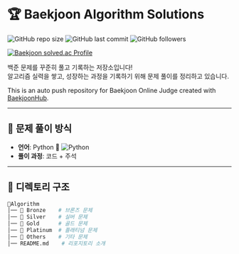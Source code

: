# 🏆 Baekjoon Algorithm Solutions

![GitHub repo size](https://img.shields.io/github/repo-size/KimSooHyo/Algorithm?color=blue)
![GitHub last commit](https://img.shields.io/github/last-commit/KimSooHyo/Algorithm)
![GitHub followers](https://img.shields.io/github/followers/KimSooHyo?style=social)

[![Baekjoon solved.ac Profile](http://mazassumnida.wtf/api/v2/generate_badge?boj=smox_i)](https://solved.ac/smox_i)


백준 문제를 꾸준히 풀고 기록하는 저장소입니다!  
알고리즘 실력을 쌓고, 성장하는 과정을 기록하기 위해 문제 풀이를 정리하고 있습니다.  

This is an auto push repository for Baekjoon Online Judge created with [BaekjoonHub](https://github.com/BaekjoonHub/BaekjoonHub).

---

## 📖 문제 풀이 방식
- **언어**: Python 🐍 ![Python](https://img.shields.io/badge/Python-3.9-blue?style=flat&logo=python)
- **풀이 과정**: 코드 + 주석

---

## 📂 디렉토리 구조
```bash
📂Algorithm
│── 📂 Bronze    # 브론즈 문제
│── 📂 Silver    # 실버 문제
│── 📂 Gold      # 골드 문제
│── 📂 Platinum  # 플래티넘 문제
│── 📂 Others    # 기타 문제
│── README.md    # 리포지토리 소개



